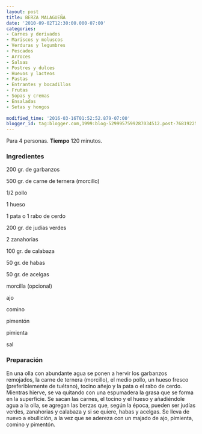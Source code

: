 ```yaml
---
layout: post
title: BERZA MALAGUEÑA
date: '2010-09-02T12:30:00.000-07:00'
categories:
- Carnes y derivados
- Mariscos y moluscos
- Verduras y legumbres
- Pescados
- Arroces
- Salsas
- Postres y dulces
- Huevos y lacteos
- Pastas
- Entrantes y bocadillos
- Frutas
- Sopas y cremas
- Ensaladas
- Setas y hongos
 
modified_time: '2016-03-16T01:52:52.879-07:00'
blogger_id: tag:blogger.com,1999:blog-5299957599287034512.post-7681922531544804197
---
```


Para 4 personas.
<b>Tiempo</b> 120 minutos.

<h3>Ingredientes</h3>

200 gr. de garbanzos

500 gr. de carne de ternera (morcillo)

1/2 pollo

1 hueso

1 pata o 1 rabo de cerdo

200 gr. de judías verdes

2 zanahorias

100 gr. de calabaza

50 gr. de habas

50 gr. de acelgas

morcilla (opcional)

ajo

comino

pimentón

pimienta

sal

<h3>Preparación</h3>

En una olla con abundante agua se ponen a hervir los garbanzos remojados, la carne de ternera (morcillo), el medio pollo, un hueso fresco (preferiblemente de tuétano), tocino añejo y la pata o el rabo de cerdo. Mientras hierve, se va quitando con una espumadera la grasa que se forma en la superficie. Se sacan las carnes, el tocino y el hueso y añadiéndole agua a la olla, se agregan las berzas que, según la época, pueden ser judías verdes, zanahorias y calabaza y si se quiere, habas y acelgas. Se lleva de nuevo a ebullición, a la vez que se adereza con un majado de ajo, pimienta, comino y pimentón.

